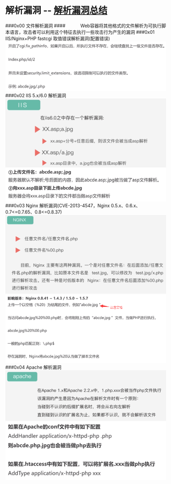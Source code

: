 # 解析漏洞 -- [解析漏洞总结](https://blog.csdn.net/qq_34444097/article/details/82810283)
###0x00 文件解析漏洞
####&nbsp;&nbsp;&nbsp;&nbsp;&nbsp;&nbsp;&nbsp;&nbsp;&nbsp;&nbsp;&nbsp;&nbsp;Web容器将其他格式的文件解析为可执行脚本语言，攻击者可以利用这个特征去执行一些攻击行为产生的漏洞
###0x01 IIS/Nginx+PHP fastcgi 取值错误解析漏洞(配置错误)
![](/assets/CE18B42108AE70B2B1E0AD3D25BAC1EB.png)
###0x02 IIS 5.x/6.0 解析漏洞
![](/assets/WX20190401-120200@2x.png)
![](/assets/A37EC4242E22BE1E565BCFE4B57743BA.png)
###0x03 Nginx 解析漏洞(CVE-2013-4547，Nginx 0.5.x、0.6.x、0.7<=0.7.65、0.8<=0.8.37)
![](/assets/WX20190401-131525@2x.png)
![](/assets/EC679375B9E54C71BC43CDA0A8EA274D.png)
###0x04 Apache 解析漏洞
![](/assets/WX20190401-120051@2x.png)
![](/assets/6C1641D90AF613E40D271EAD2867EA85.png)





